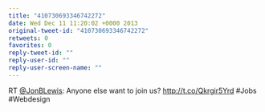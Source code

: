 ```yaml
---
title: "410730693346742272"
date: Wed Dec 11 11:20:02 +0000 2013
original-tweet-id: "410730693346742272"
retweets: 0
favorites: 0
reply-tweet-id: ""
reply-user-id: ""
reply-user-screen-name: ""
---
```

RT <a href="https://twitter.com/JonBLewis">@JonBLewis</a>: Anyone else want to join us? http://t.co/Qkrgir5Yrd #Jobs #Webdesign
